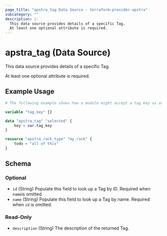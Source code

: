 ```yaml
---
page_title: "apstra_tag Data Source - terraform-provider-apstra"
subcategory: ""
description: |-
  This data source provides details of a specific Tag.
  At least one optional attribute is required.
---
```


# apstra_tag (Data Source)

This data source provides details of a specific Tag.

At least one optional attribute is required.

## Example Usage

```terraform
# The following example shows how a module might accept a tag key as an input variable,then use it to retrieve the appropriate tag when templating devices within a rack type.

variable "tag_key" {}

data "apstra_tag" "selected" {
    key = var.tag_key
}

resource "apstra_rack_type" "my_rack" {
    todo = "all of this"
}
```

<!-- schema generated by tfplugindocs -->
## Schema

### Optional

- `id` (String) Populate this field to look up a Tag by ID. Required when `name`is omitted.
- `name` (String) Populate this field to look up a Tag by name. Required when `id` is omitted.

### Read-Only

- `description` (String) The description of the returned Tag.
